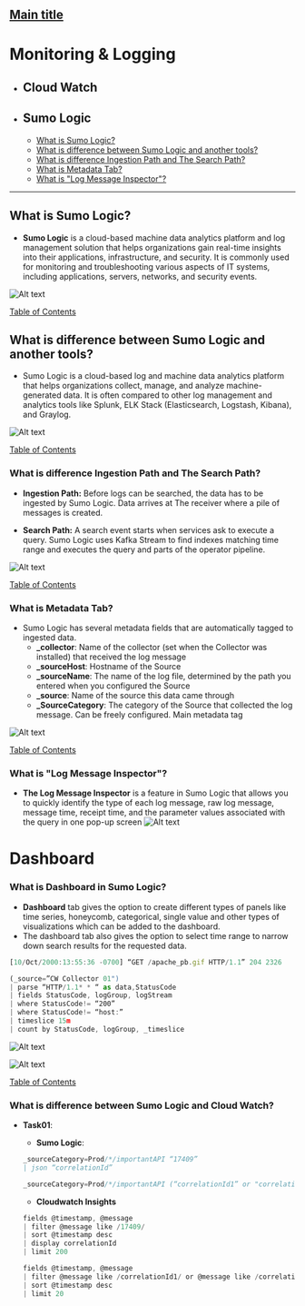 ## [Main title](/README.md)


# Monitoring & Logging
+ ## Cloud Watch


+ ## Sumo Logic
    + [What is Sumo Logic?](#what-is-sumo-logic)
    + [What is difference between Sumo Logic and another tools?](#what-is-difference-between-sumo-logic-and-another-tools)
    + [What is difference Ingestion Path and The Search Path?](#what-is-difference-ingestion-path-and-the-search-path)
    + [What is Metadata Tab?](#what-is-metadata-tab)
    + [What is "Log Message Inspector"?](#what-is-log-message-inspector)




----

## What is Sumo Logic?
- **Sumo Logic** is a cloud-based machine data analytics platform and log management solution that helps organizations gain real-time insights into their applications, infrastructure, and security. It is commonly used for monitoring and troubleshooting various aspects of IT systems, including applications, servers, networks, and security events.

![Alt text](images/Sumo%20Logic.png)



[Table of Contents](#monitoring--logging)


## What is difference between Sumo Logic and another tools?
- Sumo Logic is a cloud-based log and machine data analytics platform that helps organizations collect, manage, and analyze machine-generated data. It is often compared to other log management and analytics tools like Splunk, ELK Stack (Elasticsearch, Logstash, Kibana), and Graylog. 

![Alt text](images/difference%20between%20Sumo%20Logic%20and%20another%20tools.png)

[Table of Contents](#monitoring--logging)


### What is difference Ingestion Path and The Search Path?
- **Ingestion Path:** Before logs can be searched, the data has to be ingested by Sumo Logic.
Data arrives at The receiver where a pile of messages is created.

- **Search Path:** A search event starts when services ask to execute a query. Sumo Logic uses Kafka Stream to find indexes matching time range
and executes the query and parts of the operator pipeline.


![Alt text](.//images/difference%20Ingestion%20Path%20and%20The%20Search%20Path.png)


[Table of Contents](#monitoring--logging)

### What is Metadata Tab?
- Sumo Logic has several metadata fields that are automatically tagged to ingested data.
    - **_collector**:  Name of the collector (set when the Collector was installed) that received the log message
    - **_sourceHost**: Hostname of the Source
    - **_sourceName**: The name of the log file, determined by the path you entered when you configured the Source 
    - **_source**: Name of the source this data came through
    - **_SourceCategory**: The category of the Source that collected the log message. Can be
freely configured. Main metadata tag

![Alt text](images/Metadata%20Tab.png)


[Table of Contents](#monitoring--logging)

### What is "Log Message Inspector"?
- **The Log Message Inspector** is a feature in Sumo Logic that allows you to quickly identify the type of each log message, raw log message, message time, receipt time, and the parameter values associated with the query in one pop-up screen 
![Alt text](image.png)

# Dashboard


### What is Dashboard in Sumo Logic?
- **Dashboard** tab gives the option to create different types of panels like time series, honeycomb, categorical, single value and other types of visualizations which can be added to the dashboard. 
- The dashboard tab also gives the option to select time range to narrow down search results for the requested data.

``` javascript
[10/Oct/2000:13:55:36 -0700] “GET /apache_pb.gif HTTP/1.1” 204 2326
```

```javascript
(_source=”CW Collector 01")
| parse “HTTP/1.1* * “ as data,StatusCode 
| fields StatusCode, logGroup, logStream
| where StatusCode!= “200”
| where StatusCode!= “host:”
| timeslice 15m
| count by StatusCode, logGroup, _timeslice
```

![Alt text](.//images/Dashboard%20in%20Sumo%20Logic.png)

![Alt text](.//images/Dashboard%20in%20Sumo%20Logic-1.png)

[Table of Contents](#monitoring--logging)


### What is difference between Sumo Logic and Cloud Watch?
- **Task01**: 
    - **Sumo Logic**:
    ```javascript
    _sourceCategory=Prod/*/importantAPI “17409”
    | json “correlationId”
    ```

    ```javascript
    _sourceCategory=Prod/*/importantAPI (“correlationId1” or "correlationId2")
    ```

    - **Cloudwatch Insights**

    ``` javascript
    fields @timestamp, @message
    | filter @message like /17409/
    | sort @timestamp desc
    | display correlationId
    | limit 200
    ```

    ``` javascript
    fields @timestamp, @message
    | filter @message like /correlationId1/ or @message like /correlationId2/
    | sort @timestamp desc
    | limit 20
    ```


